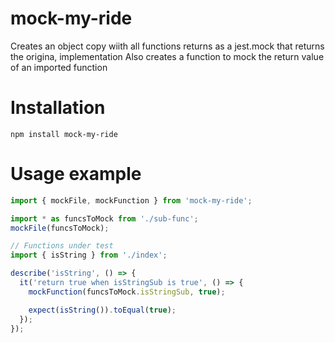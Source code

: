 # mock-my-ride

Creates an object copy wiith all functions returns as a jest.mock that returns the origina, implementation
Also creates a function to mock the return value of an imported function

# Installation

`npm install mock-my-ride`

# Usage example

```javascript
import { mockFile, mockFunction } from 'mock-my-ride';

import * as funcsToMock from './sub-func';
mockFile(funcsToMock);

// Functions under test
import { isString } from './index';

describe('isString', () => {
  it('return true when isStringSub is true', () => {
    mockFunction(funcsToMock.isStringSub, true);

    expect(isString()).toEqual(true);
  });
});

```
